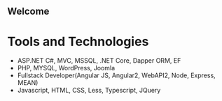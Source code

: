 ## Welcome 
# Tools and Technologies
- ASP.NET C#, MVC, MSSQL, .NET Core, Dapper ORM, EF
- PHP, MYSQL, WordPress, Joomla
- Fullstack Developer(Angular JS, Angular2, WebAPI2, Node, Express, MEAN)
- Javascript, HTML, CSS, Less, Typescript, JQuery 

<!--You can use the [editor on GitHub](https://github.com/aftabnabi/aftabnabi.github.io/edit/master/README.md) to maintain and preview the content for your website in Markdown files.

<!--Whenever you commit to this repository, GitHub Pages will run [Jekyll](https://jekyllrb.com/) to rebuild the pages in your site, from the content in your Markdown files.

<!--### Markdown

<!--Markdown is a lightweight and easy-to-use syntax for styling your writing. It includes conventions for

<!--```markdown
Syntax highlighted code block

<!--# Header 1
## Header 2
### Header 3

<!-- - Bulleted
- List
<!--
1. Numbered
2. List

<!--**Bold** and _Italic_ and `Code` text

<!--[Link](url) and ![Image](src)
```

<!--For more details see [GitHub Flavored Markdown](https://guides.github.com/features/mastering-markdown/).

<!--### Jekyll Themes

<!--Your Pages site will use the layout and styles from the Jekyll theme you have selected in your [repository settings](https://github.com/aftabnabi/aftabnabi.github.io/settings). The name of this theme is saved in the Jekyll `_config.yml` configuration file.

<!--### Support or Contact

<!--Having trouble with Pages? Check out our [documentation](https://help.github.com/categories/github-pages-basics/) or [contact support](https://github.com/contact) and we’ll help you sort it out.
